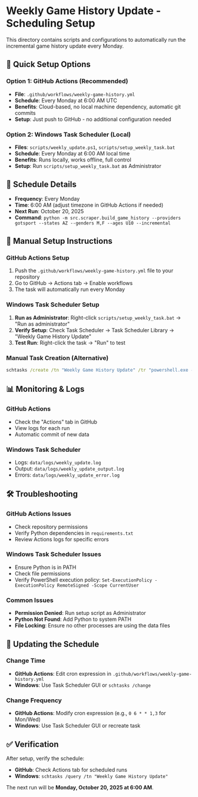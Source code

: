 # Weekly Game History Update - Scheduling Setup

This directory contains scripts and configurations to automatically run the incremental game history update every Monday.

## 🚀 Quick Setup Options

### Option 1: GitHub Actions (Recommended)
- **File**: `.github/workflows/weekly-game-history.yml`
- **Schedule**: Every Monday at 6:00 AM UTC
- **Benefits**: Cloud-based, no local machine dependency, automatic git commits
- **Setup**: Just push to GitHub - no additional configuration needed

### Option 2: Windows Task Scheduler (Local)
- **Files**: `scripts/weekly_update.ps1`, `scripts/setup_weekly_task.bat`
- **Schedule**: Every Monday at 6:00 AM local time
- **Benefits**: Runs locally, works offline, full control
- **Setup**: Run `scripts/setup_weekly_task.bat` as Administrator

## 📅 Schedule Details

- **Frequency**: Every Monday
- **Time**: 6:00 AM (adjust timezone in GitHub Actions if needed)
- **Next Run**: October 20, 2025
- **Command**: `python -m src.scraper.build_game_history --providers gotsport --states AZ --genders M,F --ages U10 --incremental`

## 🔧 Manual Setup Instructions

### GitHub Actions Setup
1. Push the `.github/workflows/weekly-game-history.yml` file to your repository
2. Go to GitHub → Actions tab → Enable workflows
3. The task will automatically run every Monday

### Windows Task Scheduler Setup
1. **Run as Administrator**: Right-click `scripts/setup_weekly_task.bat` → "Run as administrator"
2. **Verify Setup**: Check Task Scheduler → Task Scheduler Library → "Weekly Game History Update"
3. **Test Run**: Right-click the task → "Run" to test

### Manual Task Creation (Alternative)
```cmd
schtasks /create /tn "Weekly Game History Update" /tr "powershell.exe -ExecutionPolicy Bypass -File \"C:\youth-soccer-master-index\scripts\weekly_update.ps1\"" /sc weekly /d MON /st 06:00
```

## 📊 Monitoring & Logs

### GitHub Actions
- Check the "Actions" tab in GitHub
- View logs for each run
- Automatic commit of new data

### Windows Task Scheduler
- Logs: `data/logs/weekly_update.log`
- Output: `data/logs/weekly_update_output.log`
- Errors: `data/logs/weekly_update_error.log`

## 🛠️ Troubleshooting

### GitHub Actions Issues
- Check repository permissions
- Verify Python dependencies in `requirements.txt`
- Review Actions logs for specific errors

### Windows Task Scheduler Issues
- Ensure Python is in PATH
- Check file permissions
- Verify PowerShell execution policy: `Set-ExecutionPolicy -ExecutionPolicy RemoteSigned -Scope CurrentUser`

### Common Issues
- **Permission Denied**: Run setup script as Administrator
- **Python Not Found**: Add Python to system PATH
- **File Locking**: Ensure no other processes are using the data files

## 🔄 Updating the Schedule

### Change Time
- **GitHub Actions**: Edit cron expression in `.github/workflows/weekly-game-history.yml`
- **Windows**: Use Task Scheduler GUI or `schtasks /change`

### Change Frequency
- **GitHub Actions**: Modify cron expression (e.g., `0 6 * * 1,3` for Mon/Wed)
- **Windows**: Use Task Scheduler GUI or recreate task

## ✅ Verification

After setup, verify the schedule:
- **GitHub**: Check Actions tab for scheduled runs
- **Windows**: `schtasks /query /tn "Weekly Game History Update"`

The next run will be **Monday, October 20, 2025 at 6:00 AM**.
